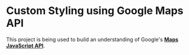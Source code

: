# Custom Styling using Google Maps API
This project is being used to build an understanding of Google's [**Maps JavaScript API**](https://developers.google.com/maps/documentation/javascript).